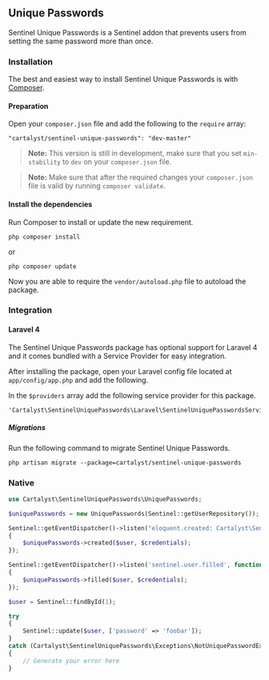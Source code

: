 ## Unique Passwords

Sentinel Unique Passwords is a Sentinel addon that prevents users from setting the same password more than once.

### Installation

The best and easiest way to install Sentinel Unique Passwords is with [Composer](http://getcomposer.org).

#### Preparation

Open your `composer.json` file and add the following to the `require` array:

	"cartalyst/sentinel-unique-passwords": "dev-master"

> **Note:** This version is still in development, make sure that you set `min-stability` to `dev` on your `composer.json` file.

> **Note:** Make sure that after the required changes your `composer.json` file is valid by running `composer validate`.

#### Install the dependencies

Run Composer to install or update the new requirement.

	php composer install

or

	php composer update

Now you are able to require the `vendor/autoload.php` file to autoload the package.

### Integration

#### Laravel 4

The Sentinel Unique Passwords package has optional support for Laravel 4 and it comes bundled with a Service Provider for easy integration.

After installing the package, open your Laravel config file located at `app/config/app.php` and add the following.

In the `$providers` array add the following service provider for this package.

	'Cartalyst\SentinelUniquePasswords\Laravel\SentinelUniquePasswordsServiceProvider',

##### Migrations

Run the following command to migrate Sentinel Unique Passwords.

`php artisan migrate --package=cartalyst/sentinel-unique-passwords`

### Native

```php
use Cartalyst\SentinelUniquePasswords\UniquePasswords;

$uniquePasswords = new UniquePasswords(Sentinel::getUserRepository());

Sentinel::getEventDispatcher()->listen("eloquent.created: Cartalyst\Sentinel\Users\EloquentUser", function($user, $credentials) use ($uniquePasswords)
{
	$uniquePasswords->created($user, $credentials);
});

Sentinel::getEventDispatcher()->listen('sentinel.user.filled', function($user, $credentials) use ($uniquePasswords)
{
	$uniquePasswords->filled($user, $credentials);
});

$user = Sentinel::findById(1);

try
{
	Sentinel::update($user, ['password' => 'foobar']);
}
catch (Cartalyst\SentinelUniquePasswords\Exceptions\NotUniquePasswordException $e)
{
	// Generate your error here
}
```

